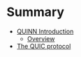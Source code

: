 # Summary

- [QUINN Introduction](quinn.md)
    - [Overview](quinn/introduction.md)
- [The QUIC protocol](quic.md)
